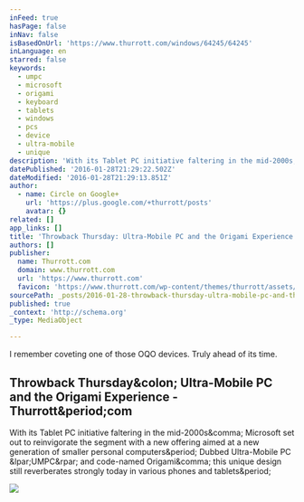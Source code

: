 ```yaml
---
inFeed: true
hasPage: false
inNav: false
isBasedOnUrl: 'https://www.thurrott.com/windows/64245/64245'
inLanguage: en
starred: false
keywords:
  - umpc
  - microsoft
  - origami
  - keyboard
  - tablets
  - windows
  - pcs
  - device
  - ultra-mobile
  - unique
description: 'With its Tablet PC initiative faltering in the mid-2000s, Microsoft set out to reinvigorate the segment with a new offering aimed at a new generation of smaller personal computers. Dubbed Ultra-Mobile PC (UMPC) and code-named Origami, this unique design still reverberates strongly today in various phones and tablets.'
datePublished: '2016-01-28T21:29:22.502Z'
dateModified: '2016-01-28T21:29:13.851Z'
author:
  - name: Circle on Google+
    url: 'https://plus.google.com/+thurrott/posts'
    avatar: {}
related: []
app_links: []
title: 'Throwback Thursday: Ultra-Mobile PC and the Origami Experience - Thurrott.com'
authors: []
publisher:
  name: Thurrott.com
  domain: www.thurrott.com
  url: 'https://www.thurrott.com'
  favicon: 'https://www.thurrott.com/wp-content/themes/thurrott/assets/media/logo-favicon-thurrott.png?v=1.1.4'
sourcePath: _posts/2016-01-28-throwback-thursday-ultra-mobile-pc-and-the-origami-experien.md
published: true
_context: 'http://schema.org'
_type: MediaObject

---
```

I remember coveting one of those OQO devices. Truly ahead of its time.

<article style=""><h1>Throwback Thursday&amp;colon; Ultra-Mobile PC and the Origami Experience - Thurrott&amp;period;com</h1><p>With its Tablet PC initiative faltering in the mid-2000s&amp;comma; Microsoft set out to reinvigorate the segment with a new offering aimed at a new generation of smaller personal computers&amp;period; Dubbed Ultra-Mobile PC &amp;lpar;UMPC&amp;rpar; and code-named Origami&amp;comma; this unique design still reverberates strongly today in various phones and tablets&amp;period;</p><img src="https://www.thurrott.com/wp-content/uploads/2016/01/hero-1.jpg" /></article>